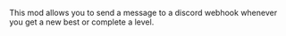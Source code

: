 This mod allows you to send a message to a discord webhook whenever you get a new best or complete a level.